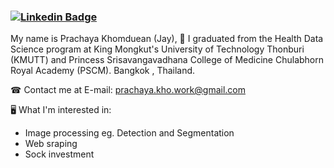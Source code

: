 ### [![Linkedin Badge](https://img.shields.io/badge/-Prachaya-blue?style=flat-square&logo=Linkedin&logoColor=white&link=https://www.linkedin.com/in/prachaya-khomduean-569967204)](https://www.linkedin.com/in/prachaya-khomduean-569967204)
My name is Prachaya Khomduean (Jay), 
📖 I graduated from the Health Data Science program
at King Mongkut's University of Technology Thonburi (KMUTT) and 
Princess Srisavangavadhana College of Medicine Chulabhorn Royal Academy (PSCM). 
Bangkok , Thailand.

☎ Contact me at E-mail: prachaya.kho.work@gmail.com

🖥 What I'm interested in:
- Image processing eg. Detection and Segmentation
- Web sraping
- Sock investment

<!--
**jayprachaya/jayprachaya** is a ✨ _special_ ✨ repository because its `README.md` (this file) appears on your GitHub profile.

Here are some ideas to get you started:

- 🔭 I’m currently working on ...
- 🌱 I’m currently learning ...
- 👯 I’m looking to collaborate on ...
- 🤔 I’m looking for help with ...
- 💬 Ask me about ...
- 📫 How to reach me: ...
- 😄 Pronouns: ...
- ⚡ Fun fact: ...
-->

